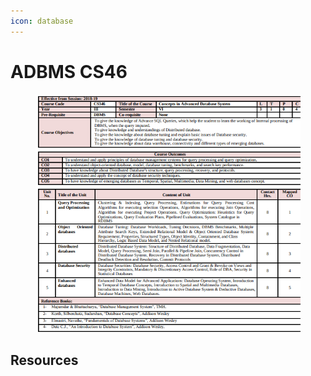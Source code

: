 ```yaml
---
icon: database
---
```


# ADBMS CS46

<figure><img src="../.gitbook/assets/image (3).png" alt=""><figcaption></figcaption></figure>

## Resources



